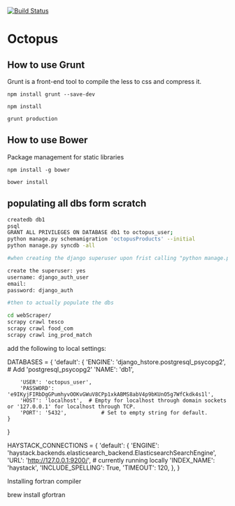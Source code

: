 [![Build Status](https://magnum.travis-ci.com/arnaudbenard/octopus.png?token=xzYsjD6yTXcExfozSfDg&branch=master)](https://magnum.travis-ci.com/arnaudbenard/octopus)

# Octopus

## How to use Grunt

Grunt is a front-end tool to compile the less to css and compress it.

`npm install grunt --save-dev`

`npm install`



`grunt production`



## How to use Bower

Package management for static libraries

`npm install -g bower`

`bower install`

## populating all dbs form scratch
```bash
createdb db1
psql
GRANT ALL PRIVILEGES ON DATABASE db1 to octopus_user;
python manage.py schemamigration 'octopusProducts' --initial
python manage.py syncdb -all

#when creating the django superuser upon frist calling "python manage.py syncdb"

create the superuser: yes
username: django_auth_user
email:
password: django_auth

#then to actually populate the dbs

cd webScraper/
scrapy crawl tesco
scrapy crawl food_com
scrapy crawl ing_prod_match
```

add the following to local settings: 

DATABASES = {
    'default': {
        'ENGINE': 'django_hstore.postgresql_psycopg2',  # Add 'postgresql_psycopg2'
        'NAME': 'db1',

        'USER': 'octopus_user',
        'PASSWORD': 'e9IKyjFIRbDgGPumhyvOOKvGWuV8CPp1xkABMS8abV4p9bKUnO5g7WfCkdk4s1l',
        'HOST': 'localhost',  # Empty for localhost through domain sockets or '127.0.0.1' for localhost through TCP.
        'PORT': '5432',           # Set to empty string for default.
    }
}


HAYSTACK_CONNECTIONS = {
    'default': {
        'ENGINE': 'haystack.backends.elasticsearch_backend.ElasticsearchSearchEngine',
        'URL': 'http://127.0.0.1:9200/',  # currently running locally
        'INDEX_NAME': 'haystack',
        'INCLUDE_SPELLING': True,
        'TIMEOUT': 120,
    },
}

Installing fortran compiler

brew install gfortran
